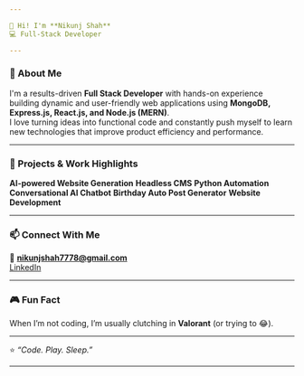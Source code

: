 ```yaml
---

👋 Hi! I'm **Nikunj Shah**  
💻 Full-Stack Developer

---
```


### 🧠 About Me

I'm a results-driven **Full Stack Developer** with hands-on experience building dynamic and user-friendly web applications using **MongoDB, Express.js, React.js, and Node.js (MERN)**.  
I love turning ideas into functional code and constantly push myself to learn new technologies that improve product efficiency and performance.

---

### 🌟 Projects & Work Highlights

**AI-powered Website Generation**
**Headless CMS**
**Python Automation**
**Conversational AI Chatbot**
**Birthday Auto Post Generator**
**Website Development**

---

### 📫 Connect With Me

📧 **nikunjshah7778@gmail.com**  
[LinkedIn](https://www.linkedin.com/in/nikunj-shah-in)

---

### 🎮 Fun Fact

When I’m not coding, I’m usually clutching in **Valorant** (or trying to 😂).

---

⭐ *“Code. Play. Sleep.”*

---

